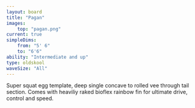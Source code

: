 ```yaml
---
layout: board
title: "Pagan"
images:
    top: "pagan.png"
current: true
simpleDims:
    from: "5' 6"
    to: "6'6"
ability: "Intermediate and up"
type: oldskool
waveSize: "All"
---
```

Super squat egg template, deep single concave to rolled vee through tail section. Comes with heaviliy raked bioflex rainbow fin for ultimate drive, control and speed.
